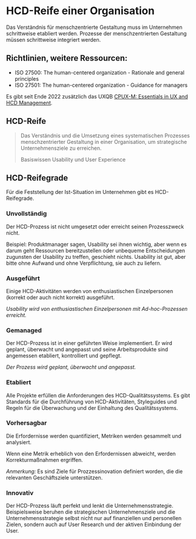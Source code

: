 # HCD-Reife einer Organisation

Das Verständnis für menschzentrierte Gestaltung muss im Unternehmen schrittweise etabliert werden.
Prozesse der menschzentrierten Gestaltung müssen schrittweise integriert werden.

## Richtlinien, weitere Ressourcen:

- ISO 27500: The human-centered organization - Rationale and general principles
- ISO 27501: The human-centered organization - Guidance for managers

Es gibt seit Ende 2022 zusätzlich das UXQB 
[CPUX-M: Essentials in UX and HCD Management](https://www.uxqb.org/de/ux-training-und-zertifizierung/cpux-m/).

## HCD-Reife

> Das Verständnis und die Umsetzung eines systematischen Prozesses menschzentrierter
> Gestaltung in einer Organisation, um strategische Unternehmensziele zu erreichen.
>
> Basiswissen Usability und User Experience

## HCD-Reifegrade

Für die Feststellung der Ist-Situation im Unternehmen gibt es HCD-Reifegrade.

<div class="grid">
<div class="card flow" markdown="1">

### Unvollständig

Der HCD-Prozess ist nicht umgesetzt oder erreicht seinen Prozesszweck nicht.

Beispiel: Produktmanager sagen, Usability sei ihnen wichtig, aber wenn 
es darum geht Ressourcen bereitzustellen oder unbequeme Entscheidungen zugunsten
der Usability zu treffen, geschieht nichts. Usability ist gut, aber bitte ohne
Aufwand und ohne Verpflichtung, sie auch zu liefern. 

</div>
<div class="card flow" markdown="1">

### Ausgeführt

Einige HCD-Aktivitäten werden von enthusiastischen Einzelpersonen (korrekt oder 
auch nicht korrekt) ausgeführt.

*Usability wird von enthusiastischen Einzelpersonen mit Ad-hoc-Prozessen erreicht.*

</div>
<div class="card flow" markdown="1">

### Gemanaged

Der HCD-Prozess ist in einer geführten Weise implementiert. Er wird geplant, 
überwacht und angepasst und seine Arbeitsprodukte sind angemessen etabliert,
kontrolliert und gepflegt.

*Der Prozess wird geplant, überwacht und angepasst.*

</div>
<div class="card flow" markdown="1">

### Etabliert

Alle Projekte erfüllen die Anforderungen des HCD-Qualitätssystems.
Es gibt Standards für die Durchführung von HCD-Aktivitäten, Styleguides und
Regeln für die Überwachung und der Einhaltung  des Qualitätssystems.

</div>
<div class="card flow" markdown="1">

### Vorhersagbar

Die Erfordernisse werden quantifiziert, Metriken werden gesammelt und 
analysiert.

Wenn eine Metrik erheblich von den Erfordernissen abweicht, werden 
Korrekturmaßnahmen ergriffen.

*Anmerkung:* Es sind Ziele für Prozzessinovation definiert worden, die 
die relevanten Geschäftsziele unterstützen.

</div>
<div class="card flow" markdown="1">

### Innovativ

Der HCD-Prozess läuft perfekt und lenkt die Unternehmensstrategie.
Beispielsweise beruhen die strategischen Unternehmensziele und die
Unternehmensstrategie selbst nicht nur auf finanziellen und 
personellen Zielen, sondern auch auf User Research und der aktiven
Einbindung der User.

<div></div>
